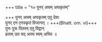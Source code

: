 +++
title = "१० पुनर् अघम् अघकृतम्"

+++
पुनर् अघम् अघकृतम् एतु देवाः  
पुनर् एन एनस्कृतं विजानत् । +++(Bhatt. om. vi)+++  
पुनः पुत्रः पितरम् एतु विद्वान्  
हताम् उत यद् अस्य स्वम् अस्ति ॥